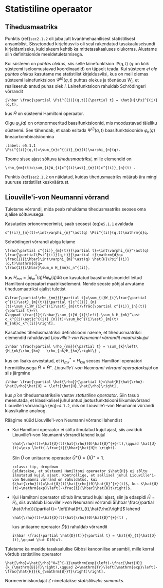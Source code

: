 # Statistiline operaator

## Tihedusmaatriks

Punktis {ref}`sec2.1.2` oli juba jutt kvantmehaanilisest statistilisest ansamblist. Sissetoodud kirjeldusviis oli seal rakendatud tasakaaluseisundi kirjeldamiseks, kuid skeem kehtib ka mittetasakaaluses olukorras. Alustame siin definitsionide meeldetuletamisega.

Kui süsteem on *puhtas olekus*, siis selle lainefunktsion $\Psi(q,t)$ ($q$ on kõik süsteemi iseloomustavad koordinaadid) on täpselt teada. Kui süsteem *ei ole puhtas olekus* kasutame me statistilist kirjeldusviisi, kus on meil olemas süsteemi lainefunktsioon $\Psi^{(i)}(q,t)$ puhtas olekus ja tõenäous $W_{i}$, et realiseerub antud puhas olek $i$. Lainefunktsioon rahuldab Schrödingeri võrrandit
```{math}
i\hbar \frac{\partial \Psi^{(i)}(q,t)}{\partial t} = \hat{H}\Psi^{(i)}(q,t),
```
kus $\hat{H}$ on süsteemi Hamiltoni operaator.
 
Olgu $\varphi_{n}(q)$ on ortonormeeritud baasifunktsioonid, mis moodustavad täieliku süsteemi. See tähendab, et saab esitada $\Psi^{(i)}(q,t)$ baasifunktsioonide $\varphi_{n}(q)$ lineaarkombinatsioonina
```{math}
:label: e5.1.1
\Psi^{(i)}(q,t)=\sum_{n}c^{(i)}_{n}(t)\varphi_{n}(q).
```

Toome sisse ajast sõltuva *tihedusmaatriksi*, mille elemendid on
```{math}
\rho_{nm}(t)=\sum_{i}W_{i}c^{(i)\ast}_{m}(t)c^{(i)}_{n}(t) .
```
Punktis {ref}`sec2.1.2` on näidatud, kuidas tihedusmaatriks määrab ära mingi suuruse statistilist keskväärtust. 

## Liouville'i-von Neumanni võrrand

Tuletame võrrandi, mida peab rahuldama tihedusmaatriks seoses oma ajalise sõltuvusega. 

Kasutades ortonormeerimist, saab seosest {eq}`e5.1.1` avaldada
```{math}
c^{(i)}_{m}(t)=\int\varphi_{m}^\ast(q) \Psi^{(i)}(q,t)\mathrm{d}q. 
```
Schrödingeri võrrandi abiga leiame
```{math}
\frac{\partial c^{(i)}_{m}(t)}{\partial t}=\int\varphi_{m}^\ast(q) \frac{\partial\Psi^{(i)}(q,t)}{\partial t}\mathrm{d}q=
\frac{1}{i\hbar}\int\varphi_{m}^\ast(q) \hat{H}\Psi^{(i)}(q,t)\mathrm{d}q=
\frac{1}{i\hbar}\sum_n H_{mn}c_n^{(i)},
```
kus $H_{mn}=\int \varphi_{m}^\ast(q) \hat{H}\varphi_n(q)\mathrm{d}q$ on kasutatud baasifunktsioonidel leitud Hamiltoni operaatori maatrikselement. Nende seoste põhjal arvutame tihedusmaatriksi ajalist tuletist
```{math}
&\frac{\partial\rho_{nm}}{\partial t}=\sum_{i}W_{i}\frac{\partial c^{(i)\ast}_{m}(t)}{\partial t}c^{(i)}_{n}(t)+\sum_{i}W_{i}c^{(i)\ast}_{m}(t)\frac{\partial c^{(i)}_{n}(t)}{\partial t}=\\
&\qquad \frac{1}{i\hbar}\sum_{i}W_{i}\left[-\sum_k H_{mk}^\ast c_k^{(i)\ast}c^{(i)}_{n}(t)+\sum_kc^{(i)\ast}_{m}(t) H_{nk}c_k^{(i)}\right].
```
Kasutades tihedusmaatriksi definitsiooni näeme, et tihedusmaatriksi elemendid rahuldavad *Liouville'i-von Neumanni võrrandit maatrikskujul*
```{math}
i\hbar \frac{\partial \rho_{nm}}{\partial t} = \sum_{k}\left\{H_{nk}\rho_{km} - \rho_{nk}H_{km}\right\} ,
```
kus on lisaks arvestatud, et $H^\ast_{mk}=H_{km}$ seoses Hamiltoni operaatori hermiitilisusega $\hat{H}=\hat{H}^+$. *Liouville'i-von Neumanni võrrand operaatorkujul* on siis järgmine
```{math}
i\hbar \frac{\partial \hat{\rho}}{\partial t}=\hat{H}\hat{\rho}-\hat{\rho}\hat{H} = \left[\hat{H},\hat{\rho}\right],
```
kus $\hat{\rho}$ on tihedusmaatriksile vastav *statistiline operaator*. Siin tasub meenutada, et klassikalisel juhul antud jaotusfunktsiooni liikumisvõrrand Liouville'i võrrandiga {eq}`e4.1.2`, mis on Liouville'i-von Neumanni võrrandi klassikaline analoog.  

Räägime nüüd Liouville'i-von Neumanni võrrandi lahendist
- Kui Hamiltoni operaator ei sõltu ilmutatud kujul ajast, siis avaldub Liouville'i-von Neumanni võrrandi lahend kujul 
    ```{math}
    \hat{\rho}(t)=\hat{U}(t)\hat{\rho}(0)\hat{U}^{+}(t),\qquad \hat{U}(t)=\exp \left(-\frac{i}{\hbar}\hat{H}t \right).
    ```
    Siin $\hat{U}$ on unitaarne operaator $\hat{U}^+\hat{U}=\hat{U}\hat{U}^+=1$.
    ```{admonition} Ülesanne
    :class: tip, dropdown
    Eeldatakse, et süsteemi Hamiltoni operaator $\hat{H}$ ei sõltu ilmutatud kujul ajast. Kontrollige, et sellisel juhul Liouville'i-von Neumanni võrrand on rahuldatud, kui
    $\hat{\rho}(t)=\hat{U}(t)\hat{\rho}(0)\hat{U}^{+}(t)$, kus $\hat{U}(t)=\mathrm{exp}\left(-\frac{i}{\hbar}\hat{H}t\right)$.
    ```

- Kui Hamiltoni operaator sõltub ilmutatud kujul ajast, siin ja edaspidi $\hat{H}=\hat{H}_{t}$, siis avaldub Liouville'i-von Neumanni võrrandi $i\hbar \frac{\partial \hat{\rho}}{\partial t}= \left[\hat{H}_{t},\hat{\rho}\right]$ lahend
    ```{math}
    \hat{\rho}(t)=\hat{D}(t)\hat{\rho}(0)\hat{D}^{+}(t) ,
    ```
    kus unitaarne operaator $\hat{D}(t)$ rahuldab võrrandit
    ```{math}
    i\hbar \frac{\partial \hat{D}(t)}{\partial t} = \hat{H}_{t}\hat{D}(t),\qquad \hat D(0)=1.
    ```

Tuletame ka meelde tasakaalulise Gibbsi kanoonilise ansambli, mille korral võrdub statistiline operaator
```{math}
\hat{\rho}=\hat{\rho}^0=Z^{-1}\mathrm{exp}\left(-\frac{\hat{H}}{k_{\mathrm{B}}T}\right),\qquad Z=\mathrm{Tr}\left[\mathrm{exp}\left(-\frac{\hat{H}}{k_{\mathrm{B}}T}\right)\right].
```
Normeerimiskordajat $Z$ nimetatakse *statistiliseks summaks*.

